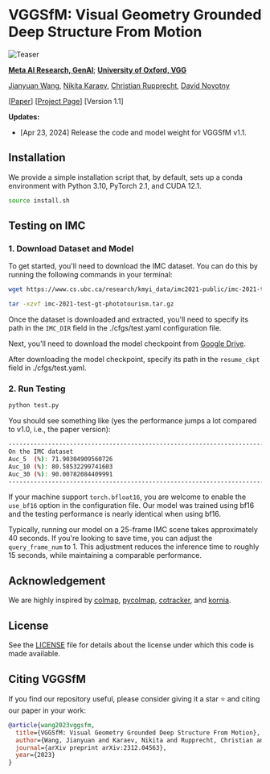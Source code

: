 # VGGSfM: Visual Geometry Grounded Deep Structure From Motion


![Teaser](https://raw.githubusercontent.com/vggsfm/vggsfm.github.io/main/resources/vggsfm_teaser.gif)

**[Meta AI Research, GenAI](https://ai.facebook.com/research/)**; **[University of Oxford, VGG](https://www.robots.ox.ac.uk/~vgg/)**


[Jianyuan Wang](https://jytime.github.io/), [Nikita Karaev](https://nikitakaraevv.github.io/), [Christian Rupprecht](https://chrirupp.github.io/), [David Novotny](https://d-novotny.github.io/)



<p 
dir="auto">[<a href="https://arxiv.org/pdf/2312.04563.pdf" rel="nofollow">Paper</a>]
[<a href="https://vggsfm.github.io/" rel="nofollow">Project Page</a>] 
[Version 1.1]
</p> 


**Updates:**

- [Apr 23, 2024] Release the code and model weight for VGGSfM v1.1.




## Installation
We provide a simple installation script that, by default, sets up a conda environment with Python 3.10, PyTorch 2.1, and CUDA 12.1.

```.bash
source install.sh
```

## Testing on IMC

### 1. Download Dataset and Model

To get started, you'll need to download the IMC dataset. You can do this by running the following commands in your terminal:

```bash
wget https://www.cs.ubc.ca/research/kmyi_data/imc2021-public/imc-2021-test-gt-phototourism.tar.gz

tar -xzvf imc-2021-test-gt-phototourism.tar.gz
```

Once the dataset is downloaded and extracted, you'll need to specify its path in the ```IMC_DIR``` field in the ./cfgs/test.yaml configuration file.

Next, you'll need to download the model checkpoint from [Google Drive](https://drive.google.com/file/d/1eSJDMj7tWsM2FzVZAiWYSpvm5bSUIZwq/view?usp=sharing).


After downloading the model checkpoint, specify its path in the ```resume_ckpt``` field in ./cfgs/test.yaml.


### 2. Run Testing

```bash
python test.py
```

You should see something like (yes the performance jumps a lot compared to v1.0, i.e., the paper version):

```bash
----------------------------------------------------------------------------------------------------
On the IMC dataset
Auc_5  (%): 71.90304909560726
Auc_10 (%): 80.58532299741603
Auc_30 (%): 90.00782084409991
----------------------------------------------------------------------------------------------------
```

If your machine support ```torch.bfloat16```, you are welcome to enable the ```use_bf16``` option in the configuration file. Our model was trained using bf16 and the testing performance is nearly identical when using bf16.

Typically, running our model on a 25-frame IMC scene takes approximately 40 seconds. If you're looking to save time, you can adjust the ```query_frame_num``` to 1. This adjustment reduces the inference time to roughly 15 seconds, while maintaining a comparable performance.



## Acknowledgement

We are highly inspired by [colmap](https://github.com/colmap/colmap), [pycolmap](https://github.com/colmap/pycolmap), [cotracker](https://github.com/facebookresearch/co-tracker), and [kornia](https://github.com/kornia/kornia).


## License
See the [LICENSE](./LICENSE) file for details about the license under which this code is made available.


## Citing VGGSfM

If you find our repository useful, please consider giving it a star ⭐ and citing our paper in your work:

```bibtex
@article{wang2023vggsfm,
  title={VGGSfM: Visual Geometry Grounded Deep Structure From Motion},
  author={Wang, Jianyuan and Karaev, Nikita and Rupprecht, Christian and Novotny, David},
  journal={arXiv preprint arXiv:2312.04563},
  year={2023}
}
